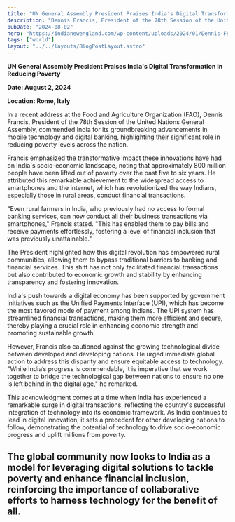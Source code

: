 ```yaml
---
title: "UN General Assembly President Praises India's Digital Transformation in Reducing Poverty"
description: "Dennis Francis, President of the 78th Session of the United Nations General Assembly, commended India for its groundbreaking advancements"
pubDate: "2024-08-02"
hero: "https://indianewengland.com/wp-content/uploads/2024/01/Dennis-Francis.png"
tags: ["world"]
layout: "../../layouts/BlogPostLayout.astro"
---
```

**UN General Assembly President Praises India's Digital Transformation in Reducing Poverty**

**Date: August 2, 2024**

**Location: Rome, Italy**

In a recent address at the Food and Agriculture Organization (FAO), Dennis Francis, President of the 78th Session of the United Nations General Assembly, commended India for its groundbreaking advancements in mobile technology and digital banking, highlighting their significant role in reducing poverty levels across the nation.

Francis emphasized the transformative impact these innovations have had on India's socio-economic landscape, noting that approximately 800 million people have been lifted out of poverty over the past five to six years. He attributed this remarkable achievement to the widespread access to smartphones and the internet, which has revolutionized the way Indians, especially those in rural areas, conduct financial transactions.

"Even rural farmers in India, who previously had no access to formal banking services, can now conduct all their business transactions via smartphones," Francis stated. "This has enabled them to pay bills and receive payments effortlessly, fostering a level of financial inclusion that was previously unattainable."

The President highlighted how this digital revolution has empowered rural communities, allowing them to bypass traditional barriers to banking and financial services. This shift has not only facilitated financial transactions but also contributed to economic growth and stability by enhancing transparency and fostering innovation.

India's push towards a digital economy has been supported by government initiatives such as the Unified Payments Interface (UPI), which has become the most favored mode of payment among Indians. The UPI system has streamlined financial transactions, making them more efficient and secure, thereby playing a crucial role in enhancing economic strength and promoting sustainable growth.

However, Francis also cautioned against the growing technological divide between developed and developing nations. He urged immediate global action to address this disparity and ensure equitable access to technology. "While India’s progress is commendable, it is imperative that we work together to bridge the technological gap between nations to ensure no one is left behind in the digital age," he remarked.

This acknowledgment comes at a time when India has experienced a remarkable surge in digital transactions, reflecting the country's successful integration of technology into its economic framework. As India continues to lead in digital innovation, it sets a precedent for other developing nations to follow, demonstrating the potential of technology to drive socio-economic progress and uplift millions from poverty.

The global community now looks to India as a model for leveraging digital solutions to tackle poverty and enhance financial inclusion, reinforcing the importance of collaborative efforts to harness technology for the benefit of all.
---